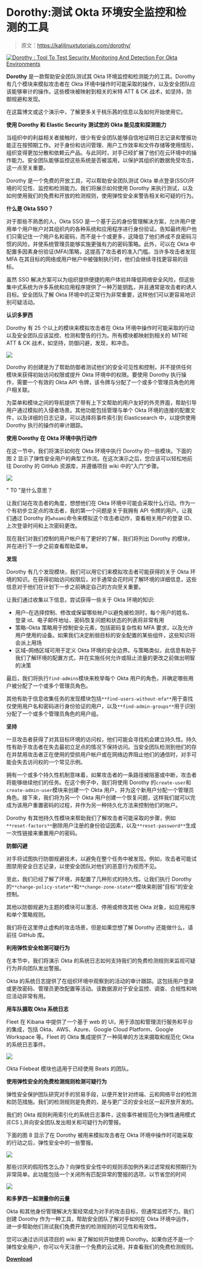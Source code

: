 # Dorothy:测试 Okta 环境安全监控和检测的工具

> 原文：<https://kalilinuxtutorials.com/dorothy/>

[![Dorothy : Tool To Test Security Monitoring And Detection For Okta Environments](img/f248819a923a73263d88afe58c5906ab.png "Dorothy : Tool To Test Security Monitoring And Detection For Okta Environments")](https://1.bp.blogspot.com/-hap0Xa0cQfI/YQEmceawIHI/AAAAAAAAKRY/kydFKrztXdEGAIusDZ4iZkncehMq-Pk0ACLcBGAsYHQ/s1256/github-header-dorothy-moo-1500x454%2B%25281%2529.png)

**Dorothy** 是一款帮助安全团队测试其 Okta 环境监控和检测能力的工具。Dorothy 有几个模块来模拟攻击者在 Okta 环境中操作时可能采取的操作，以及安全团队应该能够审计的操作。这些模块被映射到相关的米特 ATT & CK 战术，如坚持，防御规避和发现。

在这篇博文或这个演示中，了解更多关于桃乐茜的信息以及如何开始使用它。

**使用 Dorothy 和 Elastic Security 测试您的 Okta 能见度和探测能力**

当组织中的利益相关者接触时，很少有安全团队能够自信地证明日志记录和警报功能正在按预期工作。对于身份和访问管理、用户工作效率和文件存储等使用情形，组织变得更加分散和依赖云产品。与此同时，对手已经扩展了他们在云环境中的操作能力。安全团队能够监控这些系统是否被滥用，以保护其组织的数据免受攻击，这一点至关重要。

Dorothy 是一个免费的开放工具，可以帮助安全团队测试 Okta 单点登录(SSO)环境的可见性、监控和检测能力。我们将展示如何使用 Dorothy 来执行测试，以及如何使用我们的免费和开放的检测规则，使用弹性安全来警告相关和可疑的行为。

**什么是 Okta SSO？**

对于那些不熟悉的人，Okta SSO 是一个基于云的身份管理解决方案，允许用户使用单个用户帐户对其组织内的各种系统和应用程序进行身份验证。告知最终用户他们只需记住*一个*用户名和密码，而不是十个或更多，这降低了他们养成不良密码习惯的风险，并使系统管理员能够实施更强有力的密码策略。此外，可以在 Okta 中配置多因素身份验证(MFA)策略，这提高了攻击者的准入门槛。当许多攻击者发现 MFA 在其目标的网络或用户帐户中被强制执行时，他们会继续寻找更容易的目标。

虽然 SSO 解决方案可以为组织提供便捷的用户体验并降低网络安全风险，但这些集中式系统为许多系统和应用程序提供了一种万能钥匙，并且通常是攻击者的诱人目标。安全团队了解 Okta 环境中的正常行为非常重要，这样他们可以更容易地识别可疑活动。

**认识多萝西**

Dorothy 有 25 个以上的模块来模拟攻击者在 Okta 环境中操作时可能采取的行动以及安全团队应该监控、检测和警告的行为。所有模块都映射到相关的 MITRE [](https://attack.mitre.org/)ATT & CK 战术，如坚持，防御闪避，发现，和冲击。

![](img/c98cc9c8cd9cb18e4c470d4b60d874dc.png)

Dorothy 的创建是为了帮助防御者测试他们的安全可见性和控制，并不提供任何模块来获得初始访问权限或提升 Okta 环境中的权限。要使用 Dorothy 执行操作，需要一个有效的 Okta API 令牌，该令牌与分配了一个或多个管理员角色的用户相关联。

为菜单和模块之间的导航提供了带有上下文帮助的用户友好的外壳界面，帮助引导用户通过模拟的入侵者场景。其他功能包括管理与单个 Okta 环境的连接的配置文件，以及详细的日志记录，可以选择将事件索引到 Elasticsearch 中，以提供使用 Dorothy 执行的操作的审计跟踪。

**使用 Dorothy 在 Okta 环境中执行动作**

在这一节中，我们将演示如何在 Okta 环境中执行 Dorothy 的一些模块。下面的图 2 显示了弹性安全用户的典型工作流。在这次演示之后，您应该可以轻松地前往 Dorothy 的 GitHub 资源库，并遵循项目 wiki 中的“入门”步骤。

![](img/20c6bec689b5bdf9ee0943c7d0c70156.png)

" T0 "是什么意思？

让我们站在攻击者的角度，想想他们在 Okta 环境中可能会采取什么行动。作为一个有初步立足点的攻击者，我的第一个问题是关于我拥有 API 令牌的用户。让我们通过 Dorothy 的`whoami`命令来模拟这个攻击者动作，查看相关用户的登录 ID、上次登录时间和上次密码更改。

现在我们对我们控制的用户帐户有了更好的了解，我们将列出 Dorothy 的模块，并在进行下一步之前查看帮助菜单。

**发现**

Dorothy 有几个发现模块，我们可以用它们来模拟攻击者可能获得的关于 Okta 环境的知识。在获得初始访问权限后，对手通常会花时间了解环境的详细信息，这些信息对于他们在计划下一步之前确定自己的方向至关重要。

让我们通过收集以下信息，尝试获得一些关于 Okta 环境的知识:

*   用户–在选择控制、修改或保留哪些帐户以避免被检测时，每个用户的姓名、登录 id、电子邮件地址、密码恢复问题和状态的列表将非常有用
*   策略–Okta 策略用于控制安全元素，包括密码复杂性和 MFA 要求，以及允许用户使用的设备。如果我们决定削弱目标的安全配置的某些组件，这些知识将会派上用场
*   区域–网络区域可用于定义 Okta 环境的安全边界。与策略类似，此信息有助于我们了解环境的配置方式，并在实施任何允许或阻止流量的更改之前做出明智的决策

最后，我们将执行`find-admins`模块来枚举每个 Okta 用户的角色，并确定哪些用户被分配了一个或多个管理员角色。

其他有助于信息收集任务的发现模块包括`**find-users-without-mfa**`用于查找仅使用用户名和密码进行身份验证的用户，以及`**find-admin-groups**`用于识别分配了一个或多个管理员角色的用户组。

**坚持**

一旦攻击者获得了对其目标环境的访问权，他们可能会寻找机会建立持久性。持久性有助于攻击者在失去最初立足点的情况下保持访问。当安全团队检测到他们的存在并禁用攻击者正在使用的受损用户帐户或在网络边界阻止他们的通信时，对手可能会失去访问权的一个常见示例。

拥有一个或多个持久性机制意味着，如果攻击者的一条路径被阻塞或中断，攻击者将能够继续他们的任务。在这个例子中，我们将使用 Dorothy 的`create-user`和`create-admin-user`模块来创建一个 Okta 用户，并为这个新用户分配一个管理员角色。接下来，我们将为另一个 Okta 用户创建一个恢复问题，这样我们就可以完成为该用户重置密码的过程，并作为另一种持久化方法来控制他们的帐户。

Dorothy 有其他持久性模块来帮助我们了解攻击者可能采取的步骤，例如`**reset-factors**`删除用户注册的身份验证因素，以及`**reset-password**`生成一次性链接来重置用户的密码。

**防御闪避**

对手将试图执行防御规避技术，以避免在整个任务中被发现。例如，攻击者可能试图禁用安全日志记录，以使安全团队对他们的恶意行为视而不见。

至此，我们已经了解了环境，并配置了几种形式的持久性。让我们执行 Dorothy 的`**change-policy-state**`和`**change-zone-state**`模块来削弱“目标”的安全控制。

其他以防御规避为主题的模块可以激活、停用或修改其他 Okta 对象，如应用程序和单个策略规则。

我们将在这里停止虚构的攻击场景，但是如果您想了解 Dorothy 还能做什么，请前往 GitHub 库。

**利用弹性安全检测可疑行为**

在本节中，我们将演示 Okta 的系统日志如何支持我们的免费检测规则来监视可疑行为并向团队发出警报。

Okta 的系统日志提供了在组织环境中观察到的活动的审计跟踪。这包括用户登录或更改密码、管理员更改配置等活动。该数据源对于安全监控、调查、合规性和响应活动非常有用。

**用车队摄取 Okta 系统日志**

Fleet 在 Kibana 中提供了一个基于 web 的 UI，用于添加和管理流行服务和平台的集成，包括 Okta、AWS、Azure、Google Cloud Platform、Google Workspace 等。Fleet 的 Okta 集成提供了一种简单的方法来摄取和规范化 Okta 的系统日志事件。

![](img/e76359216eda585a40c4be391e6f5893.png)

Okta Filebeat 模块也适用于已经使用 Beats 的团队。

**使用弹性安全的免费检测规则检测可疑行为**

弹性安全保护团队研究对手的贸易手段，以便开发针对终端、云和网络平台的检测和防范措施。我们的检测规则是免费的，是与更广泛的安全社区一起开放开发的。

我们的 Okta 规则利用索引化的系统日志事件，这些事件被规范化为弹性通用模式(ECS ),并向安全团队发出相关和可疑行为的警报。

下面的图 8 显示了在 Dorothy 被用来模拟攻击者在 Okta 环境中操作时可能采取的行动之后，弹性安全中的一些警报。

![](img/19c83f6a3fb2e056802ee0b696411797.png)

那些讨厌的假阳性怎么办？向弹性安全性中的规则添加例外来过滤常规和预期行为非常简单。此功能包括一个关闭所有匹配异常的警报的选项，以节省您的时间

![](img/9bdc01e7fd6688b62da9a398cbcb8254.png)

**和多萝西一起测量你的云量**

Okta 和其他身份管理解决方案经常成为对手的攻击目标，但通常监控不力。我们创建 Dorothy 作为一种工具，帮助安全团队了解对手如何在 Okta 环境中运作，进一步帮助他们测试我们免费开放的检测规则的可见性和有效性。

您可以通过访问该项目的 wiki 来了解如何开始使用 Dorothy。如果你还不是一个弹性安全用户，你可以今天注册一个免费的云试用，并查看我们的免费检测规则。

[**Download**](https://github.com/elastic/dorothy)